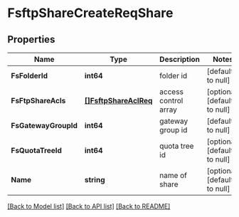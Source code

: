 # FsftpShareCreateReqShare

## Properties
Name | Type | Description | Notes
------------ | ------------- | ------------- | -------------
**FsFolderId** | **int64** | folder id | [default to null]
**FsFtpShareAcls** | [**[]FsftpShareAclReq**](FSFTPShareACLReq.md) | access control array | [optional] [default to null]
**FsGatewayGroupId** | **int64** | gateway group id | [default to null]
**FsQuotaTreeId** | **int64** | quota tree id | [optional] [default to null]
**Name** | **string** | name of share | [optional] [default to null]

[[Back to Model list]](../README.md#documentation-for-models) [[Back to API list]](../README.md#documentation-for-api-endpoints) [[Back to README]](../README.md)


